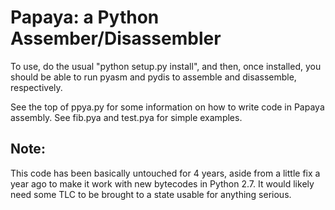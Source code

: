 # Papaya: a Python Assember/Disassembler

To use, do the usual "python setup.py install", and then, once
installed, you should be able to run pyasm and pydis to assemble and
disassemble, respectively.

See the top of ppya.py for some information on how to write code in
Papaya assembly. See fib.pya and test.pya for simple examples.

## Note:

This code has been basically untouched for 4 years, aside from a
little fix a year ago to make it work with new bytecodes in Python
2.7. It would likely need some TLC to be brought to a state usable for
anything serious.